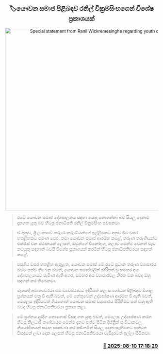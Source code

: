<p align='center'><b><h2 align='center' title='Special statement from Ranil Wickremesinghe regarding youth clubs'>🏷යෞවන සමාජ පිළිබඳව රනිල් වික්‍රමසිංහගෙන් විශේෂ ප්‍රකාශයක්</h2></b></p>
<p align='center'><img src='https://helakuru.sgp1.cdn.digitaloceanspaces.com/esana/images/lib/ranil-wickramasinhe-chamara-n.jpg' width='600' alt='Special statement from Ranil Wickremesinghe regarding youth clubs'></p>

> රටේ යෞවන සමාජ දේශපාලනය සඳහා යොදා නොගන්නා බව සියලු දෙනාම දැනගත යුතු බව හිටපු ජනාධිපති රනිල් වික්‍රමසිංහ පවසනවා.

> ඒ අනුව, ශ්‍රී ලංකාවේ තරුණ තරුණියන්ගේ ඉල්ලීමකට අනුව මීට වසර හතළිහකට පමණ පෙර, තමා යෞවන සමාජ ආරම්භ කළේ, තරුණ තරුණියන්ට එක්රැස් වන ස්ථානයක් ලෙසත්, ඔවුන්ගේ විනෝදාංශ, කලාව මෙන්ම වෙනත් වැඩ කටයුතු සඳහාත් බවයි විශේෂ ප්‍රකාශයක් කරමින් හිටපු ජනාධිපතිවරයා සඳහන් කළේ.

> පසුගිය වසර හතළිහ ඇතුළත, යෞවන සමාජ මේ රටේ ප්‍රධාන තරුණ ව්‍යාපාරය බවට පත්ව තිබෙන බවත්, යෞවන සමාජවලින් ඉදිරිපත් වූ සමහර අය දේශපාලනයට පැමිණ ඇති අතර, සමහර අය ව්‍යාපාරවල නිරත වන බවද ඔහු සඳහන් කර තිබෙනවා.

> මෑතකදී අමාත්‍යවරයා එම ව්‍යවස්ථාවට ඉදිරිපත් කළ සංශෝධන පිළිබඳව විශාල ප්‍රශ්නයක් මතු වී ඇති බවත්, මේ හේතුවෙන් උද්ඝෝෂණ ආරම්භ වී ඇති බවත්, මෙලෙස ඉදිරියටත් ගියහොත් යෞවන සමාජ ව්‍යාපාරය පිරිහීමට පත් වනු ඇති බවද හිටපු ජනාධිපතිවරයා ප්‍රකාශ කළා.

> මේ ප්‍රශ්නය දුරදිග නොගොස් විසඳා ගත යුතු බවත්, මෙලෙස උද්ඝෝෂණ කරන හිටපු නිලධාරී කණ්ඩායම මෙන්ම දැනට පත්ව සිටින දිස්ත්‍රික් සංවිධානවල නියෝජිතයන් සමඟ සාකච්ඡා කර කඩිනමින් සියලු දෙනා සෑහීමකට පත්වන විසඳුමක් ලබා දෙන ලෙසත් හිටපු ජනාධිපතිවරයා වැඩිදුරටත් ඉල්ලා සිටිනවා.



<h3 align='right'><a href='https://www.helakuru.lk/esana/p/112574/'>📅 2025-08-10 17:18:29</a></h3>
